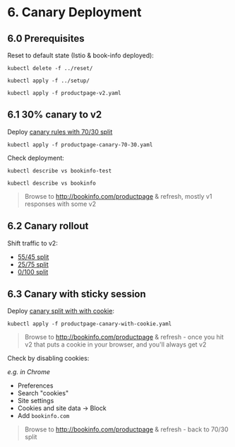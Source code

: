 # 6. Canary Deployment

## 6.0 Prerequisites

Reset to default state (Istio & book-info deployed):

```
kubectl delete -f ../reset/
```
```
kubectl apply -f ../setup/
```
```
kubectl apply -f productpage-v2.yaml
```

## 6.1 30% canary to v2

Deploy [canary rules with 70/30 split](productpage-canary-70-30.yaml)

```
kubectl apply -f productpage-canary-70-30.yaml
```

Check deployment:

```
kubectl describe vs bookinfo-test

kubectl describe vs bookinfo
```

> Browse to http://bookinfo.com/productpage & refresh, mostly v1 responses with some v2

## 6.2 Canary rollout

Shift traffic to v2:

- [55/45 split](productpage-canary-55-45.yaml)
- [25/75 split](productpage-canary-25-75.yaml)
- [0/100 split](productpage-canary-0-100.yaml)

## 6.3 Canary with sticky session

Deploy [canary split with with cookie](productpage-canary-with-cookie.yaml):

```
kubectl apply -f productpage-canary-with-cookie.yaml
```

> Browse to http://bookinfo.com/productpage & refresh - once you hit v2 that puts a cookie in your browser, and you'll always get v2

Check by disabling cookies:

_e.g. in Chrome_
- Preferences
- Search "cookies"
- Site settings
- Cookies and site data -> Block
- Add `bookinfo.com`

> Browse to http://bookinfo.com/productpage & refresh - back to 70/30 split